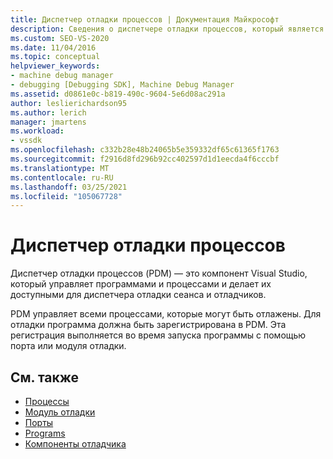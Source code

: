 ```yaml
---
title: Диспетчер отладки процессов | Документация Майкрософт
description: Сведения о диспетчере отладки процессов, который является компонентом Visual Studio, который делает программы доступными для диспетчера отладки сеанса и отладочных модулей.
ms.custom: SEO-VS-2020
ms.date: 11/04/2016
ms.topic: conceptual
helpviewer_keywords:
- machine debug manager
- debugging [Debugging SDK], Machine Debug Manager
ms.assetid: d0861e0c-b819-490c-9604-5e6d08ac291a
author: leslierichardson95
ms.author: lerich
manager: jmartens
ms.workload:
- vssdk
ms.openlocfilehash: c332b28e48b24065b5e359332df65c61365f1763
ms.sourcegitcommit: f2916d8fd296b92cc402597d1d1eecda4f6cccbf
ms.translationtype: MT
ms.contentlocale: ru-RU
ms.lasthandoff: 03/25/2021
ms.locfileid: "105067728"
---
```

# <a name="process-debug-manager"></a>Диспетчер отладки процессов
Диспетчер отладки процессов (PDM) — это компонент Visual Studio, который управляет программами и процессами и делает их доступными для диспетчера отладки сеанса и отладчиков.

 PDM управляет всеми процессами, которые могут быть отлажены. Для отладки программа должна быть зарегистрирована в PDM. Эта регистрация выполняется во время запуска программы с помощью порта или модуля отладки.

## <a name="see-also"></a>См. также
- [Процессы](../../extensibility/debugger/processes.md)
- [Модуль отладки](../../extensibility/debugger/debug-engine.md)
- [Порты](../../extensibility/debugger/ports.md)
- [Programs](../../extensibility/debugger/programs.md)
- [Компоненты отладчика](../../extensibility/debugger/debugger-components.md)
